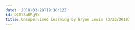 ```yaml
---
date: '2018-03-29T19:38:12Z'
id: DCMl8a6Fg5k
title: Unsupervised Learning by Bryan Lewis (3/28/2018)
---
```

